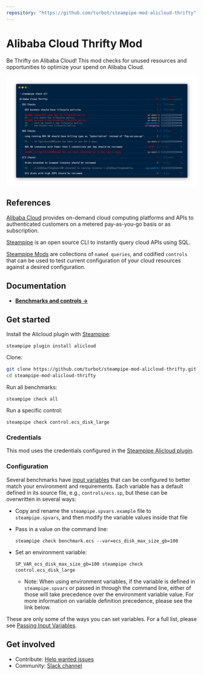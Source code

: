 ```yaml
---
repository: "https://github.com/turbot/steampipe-mod-alicloud-thrifty"
---
```


# Alibaba Cloud Thrifty Mod

Be Thrifty on Alibaba Cloud! This mod checks for unused resources and opportunities to optimize your spend on Alibaba Cloud.

![image](https://raw.githubusercontent.com/turbot/steampipe-mod-alicloud-thrifty/main/docs/alicloud-thrifty-console.png)

## References

[Alibaba Cloud](https://in.alibabacloud.com/) provides on-demand cloud computing platforms and APIs to authenticated customers on a metered pay-as-you-go basis or as subscription.

[Steampipe](https://steampipe.io) is an open source CLI to instantly query cloud APIs using SQL.

[Steampipe Mods](https://steampipe.io/docs/reference/mod-resources#mod) are collections of `named queries`, and codified `controls` that can be used to test current configuration of your cloud resources against a desired configuration.

## Documentation

- **[Benchmarks and controls →](https://hub.steampipe.io/mods/turbot/alicloud_thrifty/controls)**

## Get started

Install the Alicloud plugin with [Steampipe](https://steampipe.io):

```shell
steampipe plugin install alicloud
```

Clone:

```sh
git clone https://github.com/turbot/steampipe-mod-alicloud-thrifty.git
cd steampipe-mod-alicloud-thrifty
```

Run all benchmarks:

```shell
steampipe check all
```

Run a specific control:

```shell
steampipe check control.ecs_disk_large
```

### Credentials

This mod uses the credentials configured in the [Steampipe Alicloud plugin](https://hub.steampipe.io/plugins/turbot/alicloud).

### Configuration

Several benchmarks have [input variables](https://steampipe.io/docs/using-steampipe/mod-variables) that can be configured to better match your environment and requirements. Each variable has a default defined in its source file, e.g., `controls/ecs.sp`, but these can be overwritten in several ways:

- Copy and rename the `steampipe.spvars.example` file to `steampipe.spvars`, and then modify the variable values inside that file
- Pass in a value on the command line:

  ```shell
  steampipe check benchmark.ecs --var=ecs_disk_max_size_gb=100
  ```

- Set an environment variable:

  ```shell
  SP_VAR_ecs_disk_max_size_gb=100 steampipe check control.ecs_disk_large
  ```

  - Note: When using environment variables, if the variable is defined in `steampipe.spvars` or passed in through the command line, either of those will take precedence over the environment variable value. For more information on variable definition precedence, please see the link below.

These are only some of the ways you can set variables. For a full list, please see [Passing Input Variables](https://steampipe.io/docs/using-steampipe/mod-variables#passing-input-variables).

## Get involved

- Contribute: [Help wanted issues](https://github.com/turbot/steampipe-mod-alicloud-thrifty/labels/help%20wanted)
- Community: [Slack channel](https://steampipe.slack.com/join/shared_invite/zt-oij778tv-lYyRTWOTMQYBVAbtPSWs3g#/shared-invite/email)

